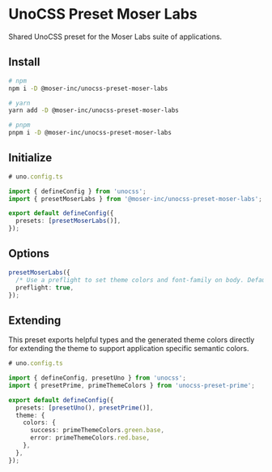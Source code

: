 # UnoCSS Preset Moser Labs

Shared UnoCSS preset for the Moser Labs suite of applications.

## Install

```bash
# npm
npm i -D @moser-inc/unocss-preset-moser-labs

# yarn
yarn add -D @moser-inc/unocss-preset-moser-labs

# pnpm
pnpm i -D @moser-inc/unocss-preset-moser-labs
```

## Initialize

```ts
# uno.config.ts

import { defineConfig } from 'unocss';
import { presetMoserLabs } from '@moser-inc/unocss-preset-moser-labs';

export default defineConfig({
  presets: [presetMoserLabs()],
});
```

## Options

```ts
presetMoserLabs({
  /* Use a preflight to set theme colors and font-family on body. Defaults to true. */
  preflight: true,
});
```

## Extending

This preset exports helpful types and the generated theme colors directly for extending the theme to support application specific semantic colors.

```ts
# uno.config.ts

import { defineConfig, presetUno } from 'unocss';
import { presetPrime, primeThemeColors } from 'unocss-preset-prime';

export default defineConfig({
  presets: [presetUno(), presetPrime()],
  theme: {
    colors: {
      success: primeThemeColors.green.base,
      error: primeThemeColors.red.base,
    },
  },
});
```
